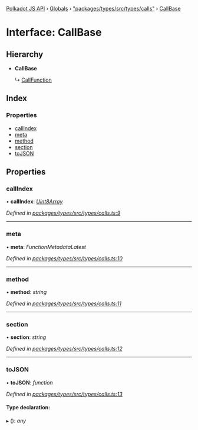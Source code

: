 [Polkadot JS API](../README.md) › [Globals](../globals.md) › ["packages/types/src/types/calls"](../modules/_packages_types_src_types_calls_.md) › [CallBase](_packages_types_src_types_calls_.callbase.md)

# Interface: CallBase

## Hierarchy

* **CallBase**

  ↳ [CallFunction](_packages_types_src_types_calls_.callfunction.md)

## Index

### Properties

* [callIndex](_packages_types_src_types_calls_.callbase.md#callindex)
* [meta](_packages_types_src_types_calls_.callbase.md#meta)
* [method](_packages_types_src_types_calls_.callbase.md#method)
* [section](_packages_types_src_types_calls_.callbase.md#section)
* [toJSON](_packages_types_src_types_calls_.callbase.md#tojson)

## Properties

###  callIndex

• **callIndex**: *[Uint8Array](../classes/_packages_types_src_codec_raw_.raw.md#static-uint8array)*

*Defined in [packages/types/src/types/calls.ts:9](https://github.com/polkadot-js/api/blob/45fb6d44ad/packages/types/src/types/calls.ts#L9)*

___

###  meta

• **meta**: *FunctionMetadataLatest*

*Defined in [packages/types/src/types/calls.ts:10](https://github.com/polkadot-js/api/blob/45fb6d44ad/packages/types/src/types/calls.ts#L10)*

___

###  method

• **method**: *string*

*Defined in [packages/types/src/types/calls.ts:11](https://github.com/polkadot-js/api/blob/45fb6d44ad/packages/types/src/types/calls.ts#L11)*

___

###  section

• **section**: *string*

*Defined in [packages/types/src/types/calls.ts:12](https://github.com/polkadot-js/api/blob/45fb6d44ad/packages/types/src/types/calls.ts#L12)*

___

###  toJSON

• **toJSON**: *function*

*Defined in [packages/types/src/types/calls.ts:13](https://github.com/polkadot-js/api/blob/45fb6d44ad/packages/types/src/types/calls.ts#L13)*

#### Type declaration:

▸ (): *any*
